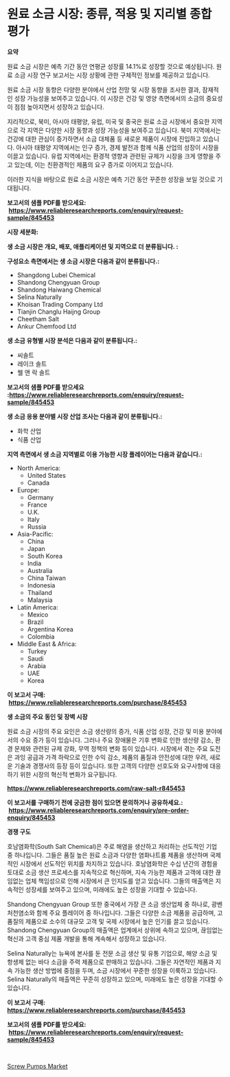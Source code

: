<p><h1>원료 소금 시장: 종류, 적용 및 지리별 종합 평가</h1></p><p><strong>요약</strong></p>
<p><p>원료 소금 시장은 예측 기간 동안 연평균 성장률 14.1%로 성장할 것으로 예상됩니다. 원료 소금 시장 연구 보고서는 시장 상황에 관한 구체적인 정보를 제공하고 있습니다.</p><p>원료 소금 시장 동향은 다양한 분야에서 산업 전망 및 시장 동향을 조사한 결과, 잠재적인 성장 가능성을 보여주고 있습니다. 이 시장은 건강 및 영양 측면에서의 소금의 중요성이 점점 높아지면서 성장하고 있습니다.</p><p>지리적으로, 북미, 아시아 태평양, 유럽, 미국 및 중국은 원료 소금 시장에서 중요한 지역으로 각 지역은 다양한 시장 동향과 성장 가능성을 보여주고 있습니다. 북미 지역에서는 건강에 대한 관심이 증가하면서 소금 대체품 등 새로운 제품이 시장에 진입하고 있습니다. 아시아 태평양 지역에서는 인구 증가, 경제 발전과 함께 식품 산업의 성장이 시장을 이끌고 있습니다. 유럽 지역에서는 환경적 영향과 관련된 규제가 시장을 크게 영향을 주고 있는데, 이는 친환경적인 제품의 요구 증가로 이어지고 있습니다.</p><p>이러한 지식을 바탕으로 원료 소금 시장은 예측 기간 동안 꾸준한 성장을 보일 것으로 기대됩니다.</p></p>
<p><strong>보고서의 샘플 PDF를 받으세요: &nbsp;<a href="https://www.reliableresearchreports.com/enquiry/request-sample/845453">https://www.reliableresearchreports.com/enquiry/request-sample/845453</a></strong></p>
<p><strong>시장 세분화:</strong></p>
<p><strong> 생 소금 시장은 개요, 배포, 애플리케이션 및 지역으로 더 분류됩니다. :</strong></p>
<p><strong>구성요소 측면에서는 생 소금 시장은 다음과 같이 분류됩니다.:</strong></p>
<p><ul><li>Shangdong Lubei Chemical</li><li>Shandong Chengyuan Group</li><li>Shandong Haiwang Chemical</li><li>Selina Naturally</li><li>Khoisan Trading Company Ltd</li><li>Tianjin Changlu Haijng Group</li><li>Cheetham Salt</li><li>Ankur Chemfood Ltd</li></ul></p>
<p><strong> 생 소금 유형별 시장 분석은 다음과 같이 분류됩니다.:</strong></p>
<p><ul><li>씨솔트</li><li>레이크 솔트</li><li>웰 앤 락 솔트</li></ul></p>
<p><strong>보고서의 샘플 PDF를 받으세요 :<a href="https://www.reliableresearchreports.com/enquiry/request-sample/845453">https://www.reliableresearchreports.com/enquiry/request-sample/845453</a></strong></p>
<p><strong> 생 소금 응용 분야별 시장 산업 조사는 다음과 같이 분류됩니다.:</strong></p>
<p><ul><li>화학 산업</li><li>식품 산업</li></ul></p>
<p><strong>지역 측면에서 생 소금 지역별로 이용 가능한 시장 플레이어는 다음과 같습니다.:</strong></p>
<p><ul>
    <li>
        North America:
        <ul>
            <li>United States</li>
            <li>Canada</li>
        </ul>
    </li>
    <li>
        Europe:
        <ul>
            <li>Germany</li>
            <li>France</li>
            <li>U.K.</li>
            <li>Italy</li>
            <li>Russia</li>
        </ul>
    </li>
    <li>
        Asia-Pacific:
        <ul>
            <li>China</li>
            <li>Japan</li>
            <li>South Korea</li>
            <li>India</li>
            <li>Australia</li>
            <li>China Taiwan</li>
            <li>Indonesia</li>
            <li>Thailand</li>
            <li>Malaysia</li>
        </ul>
    </li>
    <li>
        Latin America:
        <ul>
            <li>Mexico</li>
            <li>Brazil</li>
            <li>Argentina Korea</li>
            <li>Colombia</li>
        </ul>
    </li>
    <li>
        Middle East & Africa:
        <ul>
            <li>Turkey</li>
            <li>Saudi</li>
            <li>Arabia</li>
            <li>UAE</li>
            <li>Korea</li>
        </ul>
    </li>
    </ul></p>
<p><strong>이 보고서 구매: &nbsp;<a href="https://www.reliableresearchreports.com/purchase/845453">https://www.reliableresearchreports.com/purchase/845453</a></strong></p>
<p><strong>생 소금의 주요 동인 및 장벽 시장</strong></p>
<p><p>원료 소금 시장의 주요 요인은 소금 생산량의 증가, 식품 산업 성장, 건강 및 미용 분야에서의 수요 증가 등이 있습니다. 그러나 주요 장애물은 기후 변화로 인한 생산량 감소, 환경 문제와 관련된 규제 강화, 무역 정책의 변화 등이 있습니다. 시장에서 겪는 주요 도전은 과잉 공급과 가격 하락으로 인한 수익 감소, 제품의 품질과 안전성에 대한 우려, 새로운 기술과 경쟁사의 등장 등이 있습니다. 또한 고객의 다양한 선호도와 요구사항에 대응하기 위한 시장의 혁신적 변화가 요구됩니다.</p></p>
<p><strong><a href="https://www.reliableresearchreports.com/raw-salt-r845453">https://www.reliableresearchreports.com/raw-salt-r845453</a></strong></p>
<p><strong>이 보고서를 구매하기 전에 궁금한 점이 있으면 문의하거나 공유하세요.: &nbsp;<a href="https://www.reliableresearchreports.com/enquiry/pre-order-enquiry/845453">https://www.reliableresearchreports.com/enquiry/pre-order-enquiry/845453</a></strong></p>
<p><strong>경쟁 구도</strong></p>
<p><p>호남염화학(South Salt Chemical)은 주로 해염을 생산하고 처리하는 선도적인 기업 중 하나입니다. 그들은 품질 높은 원료 소금과 다양한 염화나트륨 제품을 생산하며 국제적인 시장에서 선도적인 위치를 차지하고 있습니다. 호남염화학은 수십 년간의 경험을 토대로 소금 생산 프로세스를 지속적으로 혁신하며, 지속 가능한 제품과 고객에 대한 끊임없는 업체 책임성으로 인해 시장에서 큰 인지도를 얻고 있습니다. 그들의 매출액은 지속적인 성장세를 보여주고 있으며, 미래에도 높은 성장을 기대할 수 있습니다.</p><p>Shandong Chengyuan Group 또한 중국에서 가장 큰 소금 생산업체 중 하나로, 광벤처천염소와 함께 주요 플레이어 중 하나입니다. 그들은 다양한 소금 제품을 공급하며, 고품질의 제품으로 소수의 대규모 고객 및 국제 시장에서 높은 인기를 끌고 있습니다. Shandong Chengyuan Group의 매출액은 업계에서 상위에 속하고 있으며, 끊임없는 혁신과 고객 중심 제품 개발을 통해 계속해서 성장하고 있습니다.</p><p>Selina Naturally는 뉴욕에 본사를 둔 전문 소금 생산 및 유통 기업으로, 해양 소금 및 항생제 없는 바다 소금을 주력 제품으로 판매하고 있습니다. 그들은 자연적인 제품과 지속 가능한 생산 방법에 중점을 두며, 소금 시장에서 꾸준한 성장을 이룩하고 있습니다. Selina Naturally의 매출액은 꾸준히 성장하고 있으며, 미래에도 높은 성장을 기대할 수 있습니다.</p></p>
<p><strong>이 보고서 구매: &nbsp; <a href="https://www.reliableresearchreports.com/purchase/845453">https://www.reliableresearchreports.com/purchase/845453</a></strong></p>
<p><strong>보고서의 샘플 PDF를 받으세요: &nbsp;<a href="https://www.reliableresearchreports.com/enquiry/request-sample/845453">https://www.reliableresearchreports.com/enquiry/request-sample/845453</a></strong><strong></strong></p>
<p>&nbsp;</p>
<p><p><a href="https://github.com/WillieWoodard/Market-Research-Report-List-4/blob/main/screw-pumps-market.md">Screw Pumps Market</a></p></p>
